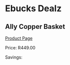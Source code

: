 
# Ebucks Dealz
## Ally Copper Basket
[Product Page](https://www.ebucks.com/web/shop/productSelected.do?prodId=1129501602&catId=1130195724)

Price: R449.00

Savings: 


	